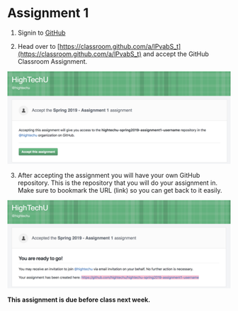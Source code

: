 # Assignment 1

1. Signin to [GitHub](https://github.com/login)

2. Head over to [https://classroom.github.com/a/lPvabS_t](https://classroom.github.com/a/lPvabS_t) and accept the GitHub Classroom Assignment.

![Assignment 1 - Demo 1](./images/assignment1-demo1.png)

3. After accepting the assignment you will have your own GitHub repository. This is the repository that you will do your assignment in. Make sure to bookmark the URL (link) so you can get back to it easily. 

![Assignment 1 - Demo 2](./images/assignment1-demo2.png)

**This assignment is due before class next week.**
